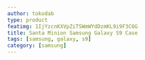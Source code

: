 ```yaml
---
author: tokodab
type: product
featimg: 1IjYzcnKXVpZiTSWmWYdDzmKL9i9F3C6G
title: Santa Minion Samsung Galaxy S9 Case
tags: [samsung, galaxy, s9]
category: [samsung]
---
```

